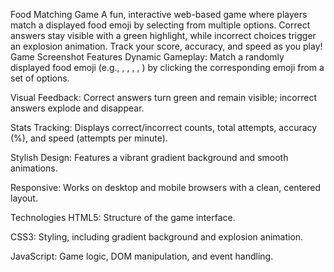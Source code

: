 Food Matching Game
A fun, interactive web-based game where players match a displayed food emoji by selecting from multiple options. Correct answers stay visible with a green highlight, while incorrect choices trigger an explosion animation. Track your score, accuracy, and speed as you play!
Game Screenshot <!-- Replace with actual screenshot if available -->
Features
Dynamic Gameplay: Match a randomly displayed food emoji (e.g., , , , , ) by clicking the corresponding emoji from a set of options.

Visual Feedback: Correct answers turn green and remain visible; incorrect answers explode and disappear.

Stats Tracking: Displays correct/incorrect counts, total attempts, accuracy (%), and speed (attempts per minute).

Stylish Design: Features a vibrant gradient background and smooth animations.

Responsive: Works on desktop and mobile browsers with a clean, centered layout.

Technologies
HTML5: Structure of the game interface.

CSS3: Styling, including gradient background and explosion animation.

JavaScript: Game logic, DOM manipulation, and event handling.

